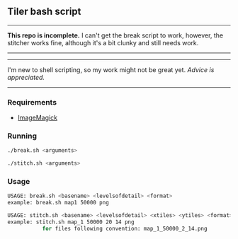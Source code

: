 ## Tiler bash script

----

**This repo is incomplete.** I can't get the break script to work, however, the stitcher works fine, although it's a bit clunky and still needs work.

----

----

I'm new to shell scripting, so my work might not be great yet.
*Advice is appreciated.*

----

### Requirements
* [ImageMagick](http://www.imagemagick.org/script/binary-releases.php)

### Running
```bash
./break.sh <arguments>
``` 
```bash
./stitch.sh <arguments>
``` 

### Usage
```bash
USAGE: break.sh <basename> <levelsofdetail> <format>
example: break.sh map1 50000 png
```
```bash
USAGE: stitch.sh <basename> <levelsofdetail> <xtiles> <ytiles> <format>
example: stitch.sh map_1 50000 20 14 png
		   for files following convention: map_1_50000_2_14.png
``` 